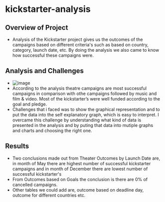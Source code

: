 # kickstarter-analysis
##  Overview of Project
  * Analysis of the Kickstarter project gives us the  outcomes of the campaigns based on different criteria's such as based on country, category, launch date, etc.     By doing the analysis we also came to know how successful these campaigns were.
##  Analysis and Challenges
  * ![image](https://user-images.githubusercontent.com/88983020/131928085-55d90438-d2c8-42fa-8120-d886ea677d4c.png)
  * According to the analysis theatre campaigns are most successful campaigns in comparison with othe campaigns followed by music and film & video. Most of the         kickstarter’s were well funded according to the goal and pledge.  
  * Challenges that i faced was to show the graphical representation and to put the data into the self explanatory graph, which is easy to interpret. I overcame         this challenge by understanding what kind of data is presented in the analysis and by puting that data into mutiple graphs and charts and choosing the right         one.
##  Results
  * Two conclusions made out from Theater Outcomes by Launch Date are, in month of May there are highest number of successful kickstarter campaigns and in month of     December there are lowest number of successful kickstarter's
  * From Outcomes based on Goals the conclusion is there are 0% of cancelled campaigns.
  * Other tables we could add are, outcome based on deadline day, outcome for different countries etc.

